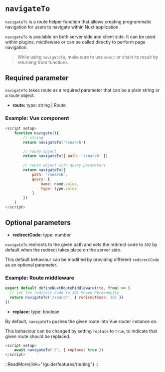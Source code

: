 # `navigateTo`

`navigateTo` is a route helper function that allows creating programmatic navigation for users to navigate within Nuxt application.

`navigateTo` is available on both server side and client side. It can be used within plugins, middleware or can be called directly to perform page navigation.

> While using `navigateTo`, make sure to use `await` or chain its result by returning from functions.

## Required parameter

`navigateTo` takes route as a required parameter that can be a plain string or a route object.

- **route:** type: string | Route

### Example: Vue component

```js
<script setup>
    function navigate(){
        // string
        return navigateTo('/search')

        // route object
        return navigateTo({ path: '/search' })
        
        // route object with query parameters
        return navigateTo({
            path: '/search',
            query: {
                name: name.value,
                type: type.value
            }
        })
    }
</script>
```

## Optional parameters

- **redirectCode:** type: number

`navigateTo` redirects to the given path and sets the redirect code to `302` by default when the redirect takes place on the server side. 

This default behaviour can be modified by providing different `redirectCode` as an optional parameter.

### Example: Route middleware

```js
export default defineNuxtRouteMiddleware((to, from) => {
  // set the redirect code to 301 Moved Permanently
  return navigateTo('/search', { redirectCode: 301 })
})
```

- **replace:** type: boolean

By default, `navigateTo` pushes the given route into Vue router instance on.

This behaviour can be changed by setting `replace` to `true`, to indicate that given route should be replaced.

```js
<script setup>
    await navigateTo('/', { replace: true })
</script>
```

::ReadMore{link="/guide/features/routing"}
::
